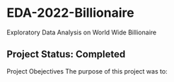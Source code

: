 # EDA-2022-Billionaire
Exploratory Data Analysis on World Wide Billionaire
## Project Status: Completed 
Project Obejectives 
The purpose of this project was to: 
